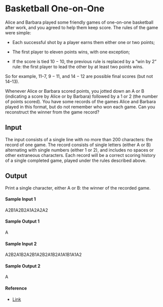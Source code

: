# Basketball One-on-One

Alice and Barbara played some friendly games of one-on-one basketball after work, and you agreed to help them keep score. 
The rules of the game were simple:

- Each successful shot by a player earns them either one or two points;

- The first player to eleven points wins, with one exception;

- If the score is tied $10-10$, the previous rule is replaced by a “win by 2” rule: the first player to lead the other by at least two points wins.

So for example, $11–7$, $9-11$, and $14-12$ are possible final scores (but not 
$14–13$).

Whenever Alice or Barbara scored points, you jotted down an A or B (indicating a score by Alice or by Barbara) followed by a 1 or 2 (the number of points scored). You have some records of the games Alice and Barbara played in this format, but do not remember who won each game. Can you reconstruct the winner from the game record?

## Input
The input consists of a single line with no more than $200$ characters: the record of one game. The record consists of single letters (either A or B) alternating with single numbers (either 1 or 2), and includes no spaces or other extraneous characters. Each record will be a correct scoring history of a single completed game, played under the rules described above.

## Output
Print a single character, either A or B: the winner of the recorded game.

#### Sample Input 1	
A2B1A2B2A1A2A2A2
#### Sample Output 1
A

#### Sample Input 2	
A2B2A1B2A2B1A2B2A1B2A1A1B1A1A2
#### Sample Output 2
A

#### Reference

- [Link](https://open.kattis.com/problems/basketballoneonone)